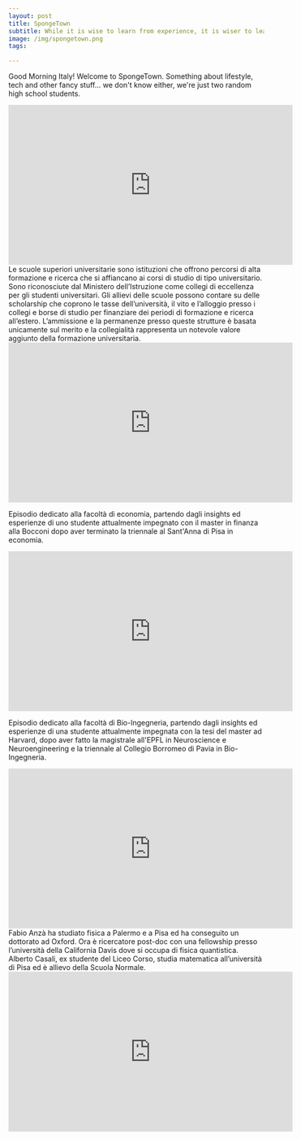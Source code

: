 ```yaml
---
layout: post
title: SpongeTown
subtitle: While it is wise to learn from experience, it is wiser to learn from the experiences of others.
image: /img/spongetown.png
tags:

---
```

Good Morning Italy! Welcome to SpongeTown. Something about lifestyle, tech and other fancy stuff... we don't know either, we're just two random high school students.
<div class="videoWrapper">
  <iframe width="560" height="315" src="https://www.youtube.com/embed/Aby0ear8MCs" frameborder="0" allow="accelerometer; autoplay; encrypted-media; gyroscope; picture-in-picture" allowfullscreen></iframe>
</div>
Le scuole superiori universitarie sono istituzioni che offrono percorsi di alta formazione e ricerca che si affiancano ai corsi di studio di tipo universitario.
Sono riconosciute dal Ministero dell’Istruzione come collegi di eccellenza per gli studenti universitari.
Gli allievi delle scuole possono contare su delle scholarship che coprono le tasse dell’università, il vito e l’alloggio presso i collegi e borse di studio per finanziare dei periodi di formazione e ricerca all’estero. 
L’ammissione e la permanenze presso queste strutture è basata unicamente sul merito e la collegialità rappresenta un notevole valore aggiunto della formazione universitaria.
<div class="videoWrapper">
  <iframe width="560" height="315" src="https://www.youtube.com/embed/SpsWPVm3DZo" frameborder="0" allow="accelerometer; autoplay; encrypted-media; gyroscope; picture-in-picture" allowfullscreen></iframe>
</div>

Episodio dedicato alla facoltà di economia, partendo dagli insights ed esperienze di uno studente attualmente impegnato con il master in finanza alla Bocconi dopo aver terminato la triennale al Sant'Anna di Pisa in economia. 
<div class="videoWrapper">
  <iframe width="560" height="315" src="https://www.youtube.com/embed/N13c4Llgx_Q" frameborder="0" allow="accelerometer; autoplay; encrypted-media; gyroscope; picture-in-picture" allowfullscreen></iframe>
</div>

Episodio dedicato alla facoltà di Bio-Ingegneria, partendo dagli insights ed esperienze di una studente attualmente impegnata con la tesi del master ad Harvard, dopo aver fatto la magistrale all'EPFL in Neuroscience e Neuroengineering e la triennale al Collegio Borromeo di Pavia in Bio-Ingegneria.
<div class="videoWrapper">
  <iframe width="560" height="315" src="https://www.youtube.com/embed/M6Wuo2mYkLo" frameborder="0" allow="accelerometer; autoplay; encrypted-media; gyroscope; picture-in-picture" allowfullscreen></iframe>
</div>
Fabio Anzà ha studiato fisica a Palermo e a Pisa ed ha conseguito un dottorato ad Oxford. Ora è ricercatore post-doc con una fellowship presso l’università della California Davis dove si occupa di fisica quantistica. 
Alberto Casali, ex studente del Liceo Corso, studia matematica all’università di Pisa ed è allievo della Scuola Normale. 
<div class="videoWrapper">
  <iframe width="560" height="315" src="https://www.youtube.com/embed/HCTv1oa2KSw" frameborder="0" allow="accelerometer; autoplay; encrypted-media; gyroscope; picture-in-picture" allowfullscreen></iframe>
</div>
